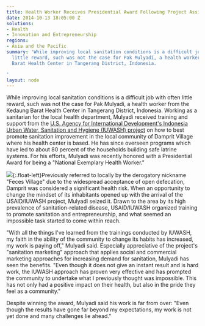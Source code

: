 ```yaml
---
title: Health Worker Receives Presidential Award Following Project Assistance
date: 2014-10-13 18:05:00 Z
solutions:
- Health
- Innovation and Entrepreneurship
regions:
- Asia and the Pacific
summary: 'While improving local sanitation conditions is a difficult job with often
  little reward, such was not the case for Pak Mulyadi, a health worker from the Kedaung
  Barat Health Center in Tangerang District, Indonesia.

'
layout: node
---
```


While improving local sanitation conditions is a difficult job with often little reward, such was not the case for Pak Mulyadi, a health worker from the Kedaung Barat Health Center in Tangerang District, Indonesia. Working as a sanitarian for the local health department, Mulyadi received training and support from the [U.S. Agency for International Development's Indonesia Urban Water, Sanitation and Hygiene (IUWASH) project](/our-work/projects/indonesia-urban-water-sanitation-and-hygiene-iuwash) on how to best promote sanitation improvement in the local community of Damprit Village where his health center is based. He has since overseen programs which have led to about 80 percent of the households building safe latrine systems. For his efforts, Mulyadi was recently honored with a Presidential Award for being a "National Exemplary Health Worker."

![](https://assetify-dai.com/news/Mulyadi.jpg){:.float-left}Previously referred to locally by the derogatory nickname "Feces Village" due to the widespread acceptance of open defecation, Damprit was considered a significant health risk. When an opportunity to change the mindset of its inhabitants opened up with the arrival of the USAID/IUWASH project, Mulyadi seized it. Drawn to the area by its high prevalence of sanitation-related disease, USAID/IUWASH organized training to promote sanitation and entrepreneurship, and what seemed an impossible task started to come within reach.

"With all the things I've learned from the trainings conducted by IUWASH, my faith in the ability of the community to change its habits has increased, my work is paying off," Mulyadi said. Especially appreciative of the project's "sanitation marketing" approach that applies social and commercial marketing approaches for increasing demand for sanitation, Mulyadi has seen the benefits. "Even though it does not give an instant result and is hard work, the IUWASH approach has proven very effective and has prompted the community to undertake what I previously thought was impossible. This has not only had a positive impact on their health, but also in the pride they feel as a community."

Despite winning the award, Mulyadi said his work is far from over: "Even though the results have gone far beyond my expectations, my work is not yet done and many challenges lie ahead."